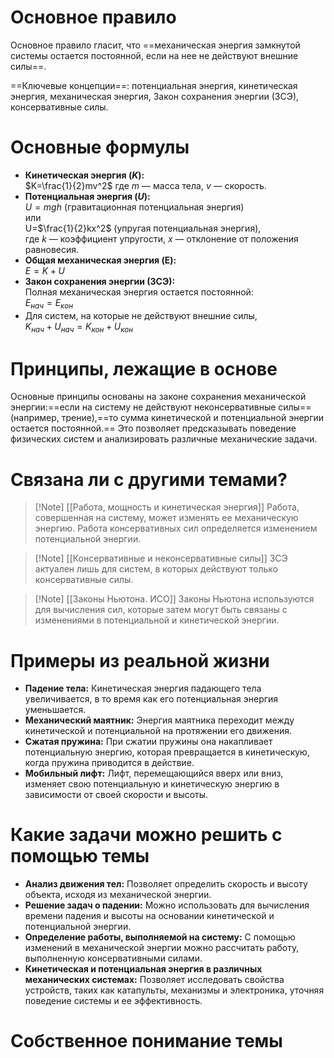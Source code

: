 # Основное правило

Основное правило гласит, что ==механическая энергия замкнутой системы остается постоянной, если на нее не действуют внешние силы==.

==Ключевые концепции==: потенциальная энергия, кинетическая энергия, механическая энергия, Закон сохранения энергии (ЗСЭ), консервативные силы.
# Основные формулы

- **Кинетическая энергия ($K$):**  
    $K=\frac{1}{2}mv^2$
    где $m$ — масса тела, $v$ — скорость.
- **Потенциальная энергия ($U$):**  
    $U=mgh$ (гравитационная потенциальная энергия)  
    или  
    U=$\frac{1}{2}kx^2$ (упругая потенциальная энергия),  
    где $k$ — коэффициент упругости, $x$ — отклонение от положения равновесия.
- **Общая механическая энергия (E):**  
    $E=K+U$
- **Закон сохранения энергии (ЗСЭ):**  
    Полная механическая энергия остается постоянной:  
    $E_{нач}=E_{кон}$
- Для систем, на которые не действуют внешние силы,  
    $K_{нач}+U_{нач}=K_{кон}+U_{кон}$
# Принципы, лежащие в основе

Основные принципы основаны на законе сохранения механической энергии:==если на систему не действуют неконсервативные силы== (например, трение),==то сумма кинетической и потенциальной энергии остается постоянной.== Это позволяет предсказывать поведение физических систем и анализировать различные механические задачи.
# Связана ли с другими темами?

>[!Note] [[Работа, мощность и кинетическая энергия]]
>Работа, совершенная на систему, может изменять ее механическую энергию. Работа консервативных сил определяется изменением потенциальной энергии.

>[!Note] [[Консервативные и неконсервативные силы]]
>ЗСЭ актуален лишь для систем, в которых действуют только консервативные силы.

>[!Note] [[Законы Ньютона. ИСО]]
>Законы Ньютона используются для вычисления сил, которые затем могут быть связаны с изменениями в потенциальной и кинетической энергии.
# Примеры из реальной жизни

- **Падение тела:** Кинетическая энергия падающего тела увеличивается, в то время как его потенциальная энергия уменьшается.
- **Механический маятник:** Энергия маятника переходит между кинетической и потенциальной на протяжении его движения.
- **Сжатая пружина:** При сжатии пружины она накапливает потенциальную энергию, которая превращается в кинетическую, когда пружина приводится в действие.
- **Мобильный лифт:** Лифт, перемещающийся вверх или вниз, изменяет свою потенциальную и кинетическую энергию в зависимости от своей скорости и высоты.
# Какие задачи можно решить с помощью темы

- **Анализ движения тел:** Позволяет определить скорость и высоту объекта, исходя из механической энергии.
- **Решение задач о падении:** Можно использовать для вычисления времени падения и высоты на основании кинетической и потенциальной энергии.
- **Определение работы, выполняемой на систему:** С помощью изменений в механической энергии можно рассчитать работу, выполненную консервативными силами.
- **Кинетическая и потенциальная энергия в различных механических системах:** Позволяет исследовать свойства устройств, таких как катапульты, механизмы и электроника, уточняя поведение системы и ее эффективность.
# Собственное понимание темы